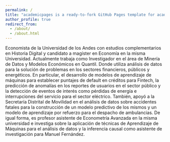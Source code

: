 ```yaml
---
permalink: /
title: "academicpages is a ready-to-fork GitHub Pages template for academic personal websites"
author_profile: true
redirect_from: 
  - /about/
  - /about.html
---
```

Economista de la Universidad de los Andes con estudios complementarios en Historia Digital y candidato a magíster en Economía en la misma Universidad. Actualmente trabaja como Investigador en el área de Minería de Datos y Modelos Económicos en Quantil. Donde utiliza análisis de datos para la solución de problemas en los sectores financieros, públicos y energéticos. En particular, el desarrollo de modelos de
aprendizaje de máquinas para establecer puntajes de default en créditos para Fintech, la predicción de anomalías en los reportes de usuarios en el sector público y la detección de eventos de interés como pérdidas de energía e interrupciones del servicio para el sector eléctrico. También, apoyó a la Secretaría Distrital de Movilidad en el análisis de datos sobre accidentes fatales para la construcción de un modelo predictivo de los mismos y un modelo de aprendizaje por refuerzo para el despacho de ambulancias. De igual forma, es profesor asistente de Econometría Avanzada en la misma universidad e investiga sobre la aplicación de técnicas de Aprendizaje de Máquinas para el análisis de datos y la inferencia causal como asistente de investigación para Manuel Fernández.


